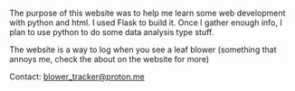 The purpose of this website was to help me learn some web development with python and html. I used Flask to build it. Once I gather enough info, I plan to use python to do some data analysis type stuff.

The website is a way to log when you see a leaf blower (something that annoys me, check the about on the website for more)

Contact: blower_tracker@proton.me